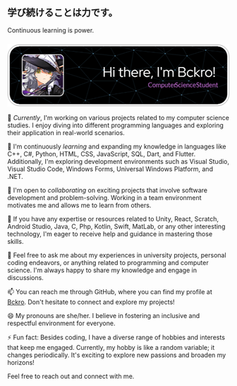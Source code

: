 ## 学び続けることは力です。
Continuous learning is power.

###

![Nagłówek](https://raw.githubusercontent.com/Bckro/Bckro/main/Bckro-header.png)

🔭 *Currently*, I'm working on various projects related to my computer science studies. I enjoy diving into different programming languages and exploring their application in real-world scenarios.

🌱 I'm continuously *learning* and expanding my knowledge in languages like C++, C#, Python, HTML, CSS, JavaScript, SQL, Dart, and Flutter. Additionally, I'm exploring development environments such as Visual Studio, Visual Studio Code, Windows Forms, Universal Windows Platform, and .NET.

👯 I'm open to *collaborating* on exciting projects that involve software development and problem-solving. Working in a team environment motivates me and allows me to learn from others.

🤔 If you have any expertise or resources related to Unity, React, Scratch, Android Studio, Java, C, Php, Kotlin, Swift, MatLab, or any other interesting technology, I'm eager to receive help and guidance in mastering those skills.

💬 Feel free to ask me about my experiences in university projects, personal coding endeavors, or anything related to programming and computer science. I'm always happy to share my knowledge and engage in discussions.

📫 You can reach me through GitHub, where you can find my profile at [Bckro](https://github.com/Bckro). Don't hesitate to connect and explore my projects!

😄 My pronouns are she/her. I believe in fostering an inclusive and respectful environment for everyone.

⚡ Fun fact: Besides coding, I have a diverse range of hobbies and interests that keep me engaged. Currently, my hobby is like a random variable; it changes periodically. It's exciting to explore new passions and broaden my horizons!

Feel free to reach out and connect with me.
